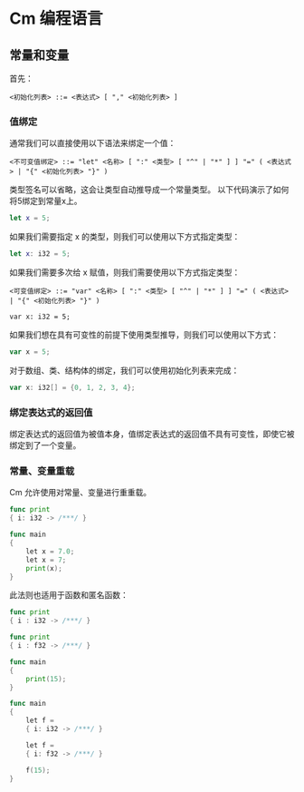 # Cm 编程语言

## 常量和变量

首先：

```bnf
<初始化列表> ::= <表达式> [ "," <初始化列表> ]
```

### 值绑定

通常我们可以直接使用以下语法来绑定一个值：

```bnf
<不可变值绑定> ::= "let" <名称> [ ":" <类型> [ "^" | "*" ] ] "=" ( <表达式> | "{" <初始化列表> "}" )
```

类型签名可以省略，这会让类型自动推导成一个常量类型。
以下代码演示了如何将5绑定到常量x上。

```swift
let x = 5;
```

如果我们需要指定 x 的类型，则我们可以使用以下方式指定类型：

```swift
let x: i32 = 5;
```

如果我们需要多次给 x 赋值，则我们需要使用以下方式指定类型：

```bnf
<可变值绑定> ::= "var" <名称> [ ":" <类型> [ "^" | "*" ] ] "=" ( <表达式> | "{" <初始化列表> "}" )
```

```bnf
var x: i32 = 5;
```

如果我们想在具有可变性的前提下使用类型推导，则我们可以使用以下方式：

```scala
var x = 5;
```

对于数组、类、结构体的绑定，我们可以使用初始化列表来完成：

```scala
var x: i32[] = {0, 1, 2, 3, 4};
```

### 绑定表达式的返回值

绑定表达式的返回值为被值本身，值绑定表达式的返回值不具有可变性，即使它被绑定到了一个变量。


### 常量、变量重载
Cm 允许使用对常量、变量进行重重载。

```go
func print
{ i: i32 -> /***/ }

func main
{
	let x = 7.0;
	let x = 7;
	print(x);
}
```

此法则也适用于函数和匿名函数：

```go
func print
{ i : i32 -> /***/ }

func print
{ i : f32 -> /***/ }

func main
{
	print(15);
}
```

```go
func main
{
	let f = 
	{ i: i32 -> /***/ }

	let f = 
	{ i: f32 -> /***/ }

	f(15);
}
```
